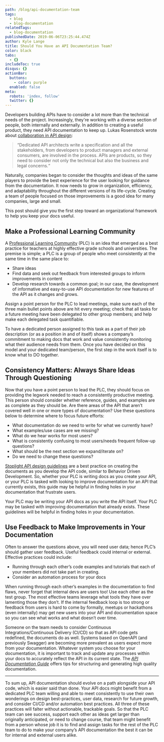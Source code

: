 ```yaml
---
path: /blog/api-documentation-team
tags:
  - blog
  - blog-documentation
relatedTags:
  - blog-documentation
publishedDate: 2019-06-06T23:25:44.474Z
author: Kyle Lange
title: Should You Have an API Documentation Team?
color: black
tabs:
  - {}
includeToc: true
disqus: {}
actionBar:
  buttons:
    - color: purple
  enabled: false
meta:
  robots: 'index, follow'
  twitter: {}
---
```

Developers building APIs have to consider a lot more than the technical needs of the project. Increasingly, they're working with a diverse section of people, both internally and externally. In addition to creating a useful product, they need API documentation to keep up. Lukas Rosenstock wrote about [collaboration in API design](https://stoplight.io/blog/openapi-and-design-first-principles-96e7c4b2aec1/):

> “Dedicated API architects write a specification and all the stakeholders, from developers to product managers and external consumers, are involved in the process. APIs are products, so they need to consider not only the technical but also the business and legal concerns.“ 

Naturally, companies began to consider the thoughts and ideas of the same players to provide the best experience for the user looking for guidance from the documentation. It now needs to grow in organization, efficiency, and adaptability throughout the different versions of its life-cycle.  Creating a team of people focused on those improvements is a good idea for many companies, large and small.  

This post should give you the first step toward an organizational framework to help you keep your docs useful.


## Make a Professional Learning Community

A [Professional Learning Community](https://sites.google.com/site/proflearncommunities/) (PLC) is an idea that emerged as a best practice for teachers at highly effective grade schools and universities.  The premise is simple; a PLC is a group of people who meet consistently at the same time in the same place to:

- Share ideas
- Find data and seek out feedback from interested groups to inform improvements in content
- Develop research towards a common goal; in our case, the development of informative and easy-to-use API documentation for new features of the API as it changes and grows. 

Assign a point person for the PLC to lead meetings,  make sure each of the three main bullet points above are hit every meeting; check that all tasks for a future meeting have been delegated to other group members; and help make each delegated task quantifiable. 

To have a dedicated person assigned to this task as a part of their job description (or as a position in and of itself) shows a company’s commitment to making docs that work and value consistently monitoring what their audience needs from them.  Once you have decided on this model and your dedicated team/person, the first step in the work itself is to know what to DO together.  


## Consistency Matters: Always Share Ideas Through Questioning

Now that you have a point person to lead the PLC, they should focus on providing the legwork needed to reach a consistently productive meeting. This person should consider whether reference, guides, and examples are as complete as they should be. Are there areas of the API that aren’t covered well in one or more types of documentation? Use these questions below to determine where to focus future efforts:

- What documentation do we need to write for what we currently have?  
- What examples/use cases are we missing?
- What do we hear works for most users?
- What is consistently confusing to most users/needs frequent follow-up questions?
- What should be the next section we expand/iterate on?
- Do we need to change these questions?

[Stoplight API design guidelines](https://stoplight.io/api-design-guide/basics/) are a best practice on creating the documents as you develop the API code, similar to Behavior Driven Development. So, whether your PLC is writing docs as you create your API, or your PLC is tasked with looking to improve documentation for an API that currently exists, this guide may be helpful in finding holes in your documentation that frustrate users.  

Your PLC may be writing your API docs as you write the API itself.  Your PLC may be tasked with improving documentation that already exists.  These guidelines will be helpful in finding holes in your documentation.

## Use Feedback to Make Improvements in Your Documentation

Often to answer the questions above, you will need user data; hence PLC’s should gather user feedback.  Useful feedback could internal or external.  Effective practices could include:

- Running through each other’s code examples and tutorials that each of your members did not take part in creating.
- Consider an automation process for your docs

When running through each other’s examples in the documentation to find flaws, never forget that internal devs are users too!  Use each other as the test group.  The most effective teams leverage what tools they have over lamenting those they don’t.  If the internal feedback loop is too strong or feedback from users is hard to come by formally, meetups or hackathons (even internally) may get new users into your API and documentation space so you can see what works and what doesn’t over time.

Someone on the team needs to consider Continuous Integrations/Continuous Delivery (CI/CD) so that as API code gets redefined, the documents do as well. Systems based on OpenAPI (and previously Swagger) are becoming more prevalent as users expect more from your documentation. Whatever system you choose for your documentation, it is important to track and update any processes within your docs to accurately reflect the API in its current state. The _[API Documentation Guide](https://stoplight.io/api-documentation-guide/basics/)_ offers tips for structuring and generating high quality documentation.

* * *

To sum up, API documentation should evolve on a path alongside your API code, which is easier said than done. Your API docs might benefit from a dedicated PLC team willing and able to meet consistently to use their own wonderings on design best-practices, user data, research for future growth, and consider CI/CD and/or automation best practices.  All three of these practices will falter without actionable, trackable goals.  So that the PLC team can see success, support each other as ideas get larger than originally anticipated, or need to change course, that team might benefit from a person whose job it is to find and assign tasks for the rest of the PLC team to do to make your company’s API documentation the best it can be for internal and external users alike.

